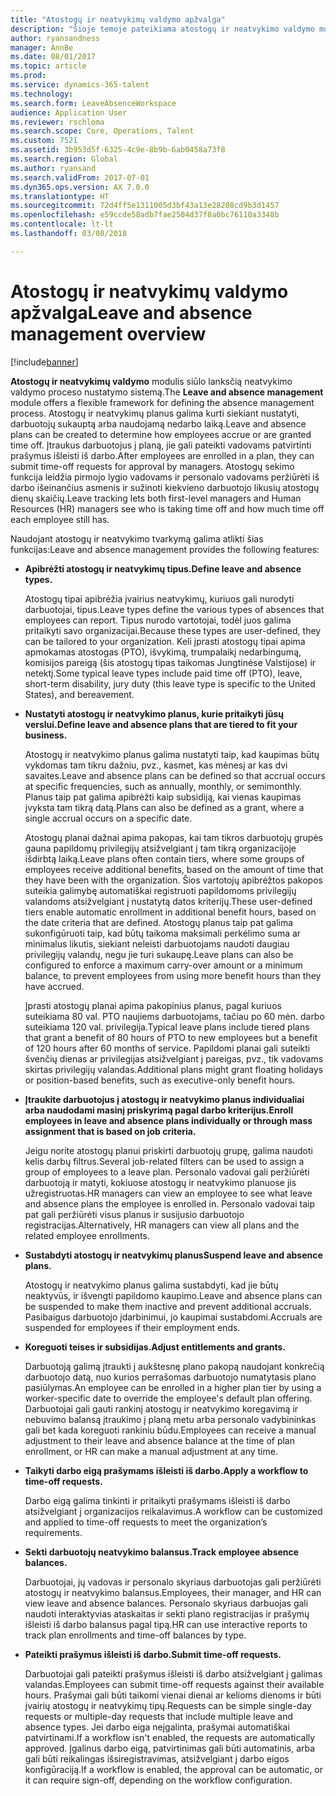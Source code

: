 ```yaml
---
title: "Atostogų ir neatvykimų valdymo apžvalga"
description: "Šioje temoje pateikiama atostogų ir neatvykimo valdymo modulio apžvalga."
author: ryansandness
manager: AnnBe
ms.date: 08/01/2017
ms.topic: article
ms.prod: 
ms.service: dynamics-365-talent
ms.technology: 
ms.search.form: LeaveAbsenceWorkspace
audience: Application User
ms.reviewer: rschloma
ms.search.scope: Core, Operations, Talent
ms.custom: 7521
ms.assetid: 3b953d5f-6325-4c9e-8b9b-6ab0458a73f8
ms.search.region: Global
ms.author: ryansand
ms.search.validFrom: 2017-07-01
ms.dyn365.ops.version: AX 7.0.0
ms.translationtype: HT
ms.sourcegitcommit: 72d4ff5e1311005d3bf43a13e28208cd9b3d1457
ms.openlocfilehash: e59ccde58adb7fae2504d37f8a0bc76110a3348b
ms.contentlocale: lt-lt
ms.lasthandoff: 03/08/2018

---
```

# <a name="leave-and-absence-management-overview"></a><span data-ttu-id="20889-103">Atostogų ir neatvykimų valdymo apžvalga</span><span class="sxs-lookup"><span data-stu-id="20889-103">Leave and absence management overview</span></span>

[!include[banner](includes/banner.md)]

<span data-ttu-id="20889-104">**Atostogų ir neatvykimų valdymo** modulis siūlo lanksčią neatvykimo valdymo proceso nustatymo sistemą.</span><span class="sxs-lookup"><span data-stu-id="20889-104">The **Leave and absence management** module offers a flexible framework for defining the absence management process.</span></span> <span data-ttu-id="20889-105">Atostogų ir neatvykimų planus galima kurti siekiant nustatyti, darbuotojų sukauptą arba naudojamą nedarbo laiką.</span><span class="sxs-lookup"><span data-stu-id="20889-105">Leave and absence plans can be created to determine how employees accrue or are granted time off.</span></span> <span data-ttu-id="20889-106">Įtraukus darbuotojus į planą, jie gali pateikti vadovams patvirtinti prašymus išleisti iš darbo.</span><span class="sxs-lookup"><span data-stu-id="20889-106">After employees are enrolled in a plan, they can submit time-off requests for approval by managers.</span></span> <span data-ttu-id="20889-107">Atostogų sekimo funkcija leidžia pirmojo lygio vadovams ir personalo vadovams peržiūrėti iš darbo išeinančius asmenis ir sužinoti kiekvieno darbuotojo likusių atostogų dienų skaičių.</span><span class="sxs-lookup"><span data-stu-id="20889-107">Leave tracking lets both first-level managers and Human Resources (HR) managers see who is taking time off and how much time off each employee still has.</span></span>  

<span data-ttu-id="20889-108">Naudojant atostogų ir neatvykimo tvarkymą galima atlikti šias funkcijas:</span><span class="sxs-lookup"><span data-stu-id="20889-108">Leave and absence management provides the following features:</span></span> 

- <span data-ttu-id="20889-109">**Apibrėžti atostogų ir neatvykimų tipus.**</span><span class="sxs-lookup"><span data-stu-id="20889-109">**Define leave and absence types.**</span></span>

    <span data-ttu-id="20889-110">Atostogų tipai apibrėžia įvairius neatvykimų, kuriuos gali nurodyti darbuotojai, tipus.</span><span class="sxs-lookup"><span data-stu-id="20889-110">Leave types define the various types of absences that employees can report.</span></span> <span data-ttu-id="20889-111">Tipus nurodo vartotojai, todėl juos galima pritaikyti savo organizacijai.</span><span class="sxs-lookup"><span data-stu-id="20889-111">Because these types are user-defined, they can be tailored to your organization.</span></span> <span data-ttu-id="20889-112">Keli įprasti atostogų tipai apima apmokamas atostogas (PTO), išvykimą, trumpalaikį nedarbingumą, komisijos pareigą (šis atostogų tipas taikomas Jungtinėse Valstijose) ir netektį.</span><span class="sxs-lookup"><span data-stu-id="20889-112">Some typical leave types include paid time off (PTO), leave, short-term disability, jury duty (this leave type is specific to the United States), and bereavement.</span></span> 

- <span data-ttu-id="20889-113">**Nustatyti atostogų ir neatvykimo planus, kurie pritaikyti jūsų verslui.**</span><span class="sxs-lookup"><span data-stu-id="20889-113">**Define leave and absence plans that are tiered to fit your business.**</span></span>

    <span data-ttu-id="20889-114">Atostogų ir neatvykimo planus galima nustatyti taip, kad kaupimas būtų vykdomas tam tikru dažniu, pvz., kasmet, kas mėnesį ar kas dvi savaites.</span><span class="sxs-lookup"><span data-stu-id="20889-114">Leave and absence plans can be defined so that accrual occurs at specific frequencies, such as annually, monthly, or semimonthly.</span></span> <span data-ttu-id="20889-115">Planus taip pat galima apibrėžti kaip subsidiją, kai vienas kaupimas įvyksta tam tikrą datą.</span><span class="sxs-lookup"><span data-stu-id="20889-115">Plans can also be defined as a grant, where a single accrual occurs on a specific date.</span></span> 

    <span data-ttu-id="20889-116">Atostogų planai dažnai apima pakopas, kai tam tikros darbuotojų grupės gauna papildomų privilegijų atsižvelgiant į tam tikrą organizacijoje išdirbtą laiką.</span><span class="sxs-lookup"><span data-stu-id="20889-116">Leave plans often contain tiers, where some groups of employees receive additional benefits, based on the amount of time that they have been with the organization.</span></span> <span data-ttu-id="20889-117">Šios vartotojų apibrėžtos pakopos suteikia galimybę automatiškai registruoti papildomoms privilegijų valandoms atsižvelgiant į nustatytą datos kriterijų.</span><span class="sxs-lookup"><span data-stu-id="20889-117">These user-defined tiers enable automatic enrollment in additional benefit hours, based on the date criteria that are defined.</span></span> <span data-ttu-id="20889-118">Atostogų planus taip pat galima sukonfigūruoti taip, kad būtų taikoma maksimali perkėlimo suma ar minimalus likutis, siekiant neleisti darbuotojams naudoti daugiau privilegijų valandų, negu jie turi sukaupę.</span><span class="sxs-lookup"><span data-stu-id="20889-118">Leave plans can also be configured to enforce a maximum carry-over amount or a minimum balance, to prevent employees from using more benefit hours than they have accrued.</span></span> 

    <span data-ttu-id="20889-119">Įprasti atostogų planai apima pakopinius planus, pagal kuriuos suteikiama 80 val. PTO naujiems darbuotojams, tačiau po 60 mėn. darbo suteikiama 120 val. privilegija.</span><span class="sxs-lookup"><span data-stu-id="20889-119">Typical leave plans include tiered plans that grant a benefit of 80 hours of PTO to new employees but a benefit of 120 hours after 60 months of service.</span></span> <span data-ttu-id="20889-120">Papildomi planai gali suteikti švenčių dienas ar privilegijas atsižvelgiant į pareigas, pvz., tik vadovams skirtas privilegijų valandas.</span><span class="sxs-lookup"><span data-stu-id="20889-120">Additional plans might grant floating holidays or position-based benefits, such as executive-only benefit hours.</span></span>

- <span data-ttu-id="20889-121">**Įtraukite darbuotojus į atostogų ir neatvykimo planus individualiai arba naudodami masinį priskyrimą pagal darbo kriterijus.**</span><span class="sxs-lookup"><span data-stu-id="20889-121">**Enroll employees in leave and absence plans individually or through mass assignment that is based on job criteria.**</span></span>

    <span data-ttu-id="20889-122">Jeigu norite atostogų planui priskirti darbuotojų grupę, galima naudoti kelis darbų filtrus.</span><span class="sxs-lookup"><span data-stu-id="20889-122">Several job-related filters can be used to assign a group of employees to a leave plan.</span></span> <span data-ttu-id="20889-123">Personalo vadovai gali peržiūrėti darbuotoją ir matyti, kokiuose atostogų ir neatvykimo planuose jis užregistruotas.</span><span class="sxs-lookup"><span data-stu-id="20889-123">HR managers can view an employee to see what leave and absence plans the employee is enrolled in.</span></span> <span data-ttu-id="20889-124">Personalo vadovai taip pat gali peržiūrėti visus planus ir susijusio darbuotojo registracijas.</span><span class="sxs-lookup"><span data-stu-id="20889-124">Alternatively, HR managers can view all plans and the related employee enrollments.</span></span>

- <span data-ttu-id="20889-125">**Sustabdyti atostogų ir neatvykimų planus**</span><span class="sxs-lookup"><span data-stu-id="20889-125">**Suspend leave and absence plans.**</span></span>

    <span data-ttu-id="20889-126">Atostogų ir neatvykimo planus galima sustabdyti, kad jie būtų neaktyvūs, ir išvengti papildomo kaupimo.</span><span class="sxs-lookup"><span data-stu-id="20889-126">Leave and absence plans can be suspended to make them inactive and prevent additional accruals.</span></span> <span data-ttu-id="20889-127">Pasibaigus darbuotojo įdarbinimui, jo kaupimai sustabdomi.</span><span class="sxs-lookup"><span data-stu-id="20889-127">Accruals are suspended for employees if their employment ends.</span></span>  

- <span data-ttu-id="20889-128">**Koreguoti teises ir subsidijas.**</span><span class="sxs-lookup"><span data-stu-id="20889-128">**Adjust entitlements and grants.**</span></span>

    <span data-ttu-id="20889-129">Darbuotoją galimą įtraukti į aukštesnę plano pakopą naudojant konkrečią darbuotojo datą, nuo kurios perrašomas darbuotojo numatytasis plano pasiūlymas.</span><span class="sxs-lookup"><span data-stu-id="20889-129">An employee can be enrolled in a higher plan tier by using a worker-specific date to override the employee's default plan offering.</span></span> <span data-ttu-id="20889-130">Darbuotojai gali gauti rankinį atostogų ir neatvykimo koregavimą ir nebuvimo balansą įtraukimo į planą metu arba personalo vadybininkas gali bet kada koreguoti rankiniu būdu.</span><span class="sxs-lookup"><span data-stu-id="20889-130">Employees can receive a manual adjustment to their leave and absence balance at the time of plan enrollment, or HR can make a manual adjustment at any time.</span></span> 

- <span data-ttu-id="20889-131">**Taikyti darbo eigą prašymams išleisti iš darbo.**</span><span class="sxs-lookup"><span data-stu-id="20889-131">**Apply a workflow to time-off requests.**</span></span>

     <span data-ttu-id="20889-132">Darbo eigą galima tinkinti ir pritaikyti prašymams išleisti iš darbo atsižvelgiant į organizacijos reikalavimus.</span><span class="sxs-lookup"><span data-stu-id="20889-132">A workflow can be customized and applied to time-off requests to meet the organization’s requirements.</span></span>  

- <span data-ttu-id="20889-133">**Sekti darbuotojų neatvykimo balansus.**</span><span class="sxs-lookup"><span data-stu-id="20889-133">**Track employee absence balances.**</span></span>

    <span data-ttu-id="20889-134">Darbuotojai, jų vadovas ir personalo skyriaus darbuotojas gali peržiūrėti atostogų ir neatvykimo balansus.</span><span class="sxs-lookup"><span data-stu-id="20889-134">Employees, their manager, and HR can view leave and absence balances.</span></span> <span data-ttu-id="20889-135">Personalo skyriaus darbuojas gali naudoti interaktyvias ataskaitas ir sekti plano registracijas ir prašymų išleisti iš darbo balansus pagal tipą.</span><span class="sxs-lookup"><span data-stu-id="20889-135">HR can use interactive reports to track plan enrollments and time-off balances by type.</span></span> 

- <span data-ttu-id="20889-136">**Pateikti prašymus išleisti iš darbo.**</span><span class="sxs-lookup"><span data-stu-id="20889-136">**Submit time-off requests.**</span></span>

    <span data-ttu-id="20889-137">Darbuotojai gali pateikti prašymus išleisti iš darbo atsižvelgiant į galimas valandas.</span><span class="sxs-lookup"><span data-stu-id="20889-137">Employees can submit time-off requests against their available hours.</span></span> <span data-ttu-id="20889-138">Prašymai gali būti taikomi vienai dienai ar kelioms dienoms ir būti įvairių atostogų ir neatvykimų tipų.</span><span class="sxs-lookup"><span data-stu-id="20889-138">Requests can be simple single-day requests or multiple-day requests that include multiple leave and absence types.</span></span> <span data-ttu-id="20889-139">Jei darbo eiga neįgalinta, prašymai automatiškai patvirtinami.</span><span class="sxs-lookup"><span data-stu-id="20889-139">If a workflow isn't enabled, the requests are automatically approved.</span></span> <span data-ttu-id="20889-140">Įgalinus darbo eigą, patvirtinimas gali būti automatinis, arba gali būti reikalingas išsiregistravimas, atsižvelgiant į darbo eigos konfigūraciją.</span><span class="sxs-lookup"><span data-stu-id="20889-140">If a workflow is enabled, the approval can be automatic, or it can require sign-off, depending on the workflow configuration.</span></span>

